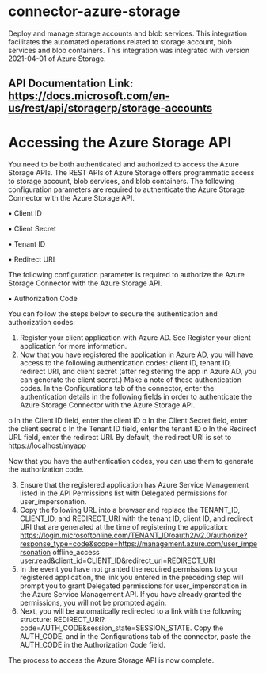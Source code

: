 # connector-azure-storage

Deploy and manage storage accounts and blob services. This integration facilitates the automated operations related to storage account, blob services and blob containers. This integration was integrated with version 2021-04-01 of Azure Storage.

## API Documentation Link: https://docs.microsoft.com/en-us/rest/api/storagerp/storage-accounts

# Accessing the Azure Storage API

You need to be both authenticated and authorized to access the Azure Storage APIs. The REST APIs of Azure Storage offers programmatic access to storage account, blob services, and blob containers.
The following configuration parameters are required to authenticate the Azure Storage Connector with the Azure Storage API.

•    Client ID

•    Client Secret

•    Tenant ID

•    Redirect URI

The following configuration parameter is required to authorize the Azure Storage Connector with the Azure Storage API.

•    Authorization Code

You can follow the steps below to secure the authentication and authorization codes:

1.    Register your client application with Azure AD. See Register your client application for more information.
2.    Now that you have registered the application in Azure AD, you will have access to the following authentication codes: client ID, tenant ID, redirect URI, and client secret (after registering the app in Azure AD, you can generate the client secret.)
Make a note of these authentication codes. In the Configurations tab of the connector, enter the authentication details in the following fields in order to authenticate the Azure Storage Connector with the Azure Storage API.

o    In the Client ID field, enter the client ID
o    In the Client Secret field, enter the client secret
o    In the Tenant ID field, enter the tenant ID
o    In the Redirect URL field, enter the redirect URI. By default, the redirect URI is set to https://localhost/myapp

Now that you have the authentication codes, you can use them to generate the authorization code.

3.    Ensure that the registered application has Azure Service Management listed in the API Permissions list with Delegated permissions for user_impersonation.
4.    Copy the following URL into a browser and replace the TENANT_ID, CLIENT_ID, and REDIRECT_URI with the tenant ID, client ID, and redirect URI that are generated at the time of registering the application: https://login.microsoftonline.com/TENANT_ID/oauth2/v2.0/authorize?response_type=code&scope=https://management.azure.com/user_impersonation offline_access user.read&client_id=CLIENT_ID&redirect_uri=REDIRECT_URI
5.    In the event you have not granted the required permissions to your registered application, the link you entered in the preceding step will prompt you to grant Delegated permissions for user_impersonation in the Azure Service Management API. If you have already granted the permissions, you will not be prompted again.
6.    Next, you will be automatically redirected to a link with the following structure: REDIRECT_URI?code=AUTH_CODE&session_state=SESSION_STATE. Copy the AUTH_CODE, and in the Configurations tab of the connector, paste the AUTH_CODE in the Authorization Code field.

The process to access the Azure Storage API is now complete.


